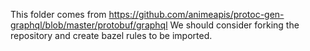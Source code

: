 This folder comes from https://github.com/animeapis/protoc-gen-graphql/blob/master/protobuf/graphql
We should consider forking the repository and create bazel rules to be imported.